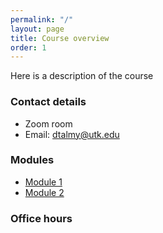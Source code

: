 ```yaml
---
permalink: "/"
layout: page
title: Course overview
order: 1
---
```


Here is a description of the course

### Contact details

- Zoom room
- Email: [dtalmy@utk.edu](mailto://dtalmy@utk.edu)

### Modules

- [Module 1](/module1/)
- [Module 2](/module2/)

### Office hours
